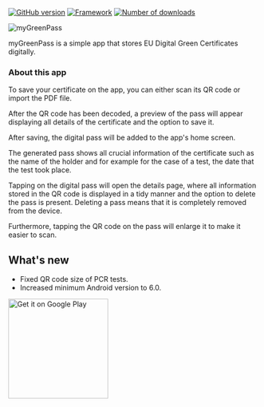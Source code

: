 [![GitHub version](https://img.shields.io/badge/version-v1.1.2-brightgreen)](https://github.com/tonynikolaidis/mygreenpass/releases/tag/v1.1.2)
[![Framework](https://img.shields.io/badge/made%20with-Flutter-blue)](https://flutter.dev/)
[![Number of downloads](https://img.shields.io/badge/downloads-500%2B-brightgreen)]()

<img src="https://i.imgur.com/1IA1Viz.png" alt="myGreenPass"/>

myGreenPass is a simple app that stores EU Digital Green Certificates digitally.

### About this app

To save your certificate on the app, you can either scan its QR code or import the PDF file.

After the QR code has been decoded, a preview of the pass will appear displaying all details of the certificate and the option to save it.

After saving, the digital pass will be added to the app's home screen.

The generated pass shows all crucial information of the certificate such as the name of the holder and for example for the case of a test, the date that the test took place.

Tapping on the digital pass will open the details page, where all information stored in the QR code is displayed in a tidy manner and the option to delete the pass is present. Deleting a pass means that it is completely removed from the device.

Furthermore, tapping the QR code on the pass will enlarge it to make it easier to scan.

## What's new

- Fixed QR code size of PCR tests.
- Increased minimum Android version to 6.0.

<a href="https://play.google.com/store/apps/details?id=com.tonynikolaidis.mygreenpass"><img src="https://upload.wikimedia.org/wikipedia/commons/thumb/7/78/Google_Play_Store_badge_EN.svg/1200px-Google_Play_Store_badge_EN.svg.png" alt="Get it on Google Play" width="200" /></a>